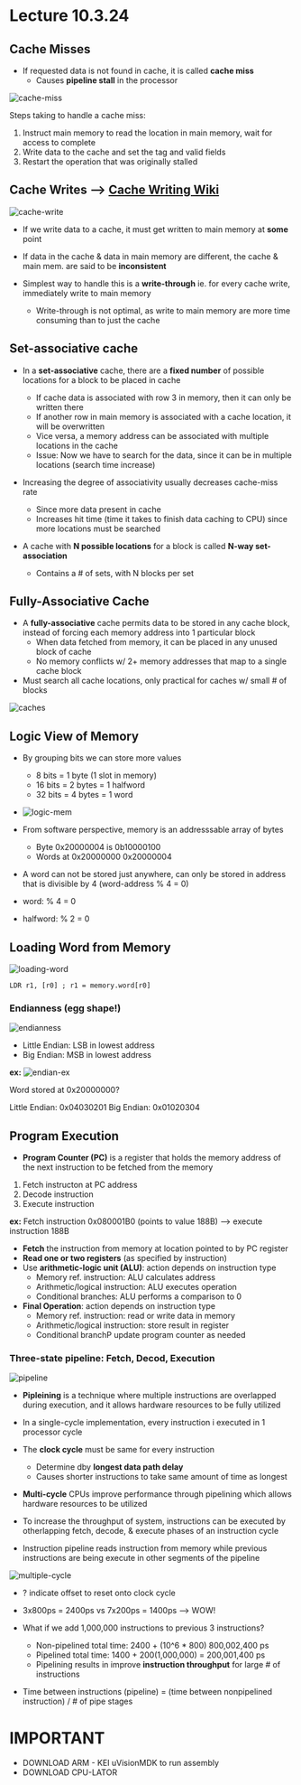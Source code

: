 # Lecture 10.3.24

## Cache Misses

- If requested data is not found in cache, it is called **cache miss**
  - Causes **pipeline stall** in the processor

![cache-miss](cache-miss.png)

Steps taking to handle a cache miss:

1. Instruct main memory to read the location in main memory, wait for access to complete
2. Write data to the cache and set the tag and valid fields
3. Restart the operation that was originally stalled

## Cache Writes --> [Cache Writing Wiki](https://en.wikipedia.org/wiki/Cache_placement_policies)

![cache-write](cache-write.png)

- If we write data to a cache, it must get written to main memory at **some** point
- If data in the cache & data in main memory are different, the cache & main mem. are said to be **inconsistent**

- Simplest way to handle this is a **write-through** ie. for every cache write, immediately write to main memory
  - Write-through is not optimal, as write to main memory are more time consuming than to just the cache

## Set-associative cache

- In a **set-associative** cache, there are a **fixed number** of possible locations for a block to be placed in cache
  - If cache data is associated with row 3 in memory, then it can only be written there
  - If another row in main memory is associated with a cache location, it will be overwritten
  - Vice versa, a memory address can be associated with multiple locations in the cache
  - Issue: Now we have to search for the data, since it can be in multiple locations (search time increase)
  
- Increasing the degree of associativity usually decreases cache-miss rate
  - Since more data present in cache
  - Increases hit time (time it takes to finish data caching to CPU) since more locations must be searched
- A cache with **N possible locations** for a block is called **N-way set-association**
  - Contains a # of sets, with N blocks per set

## Fully-Associative Cache

- A **fully-associative** cache permits data to be stored in any cache block, instead of forcing each memory address into 1 particular block
  - When data fetched from memory, it can be placed in any unused block of cache
  - No memory conflicts w/ 2+ memory addresses that map to a single cache block
- Must search all cache locations, only practical for caches w/ small # of blocks

![caches](caches.png)

## Logic View of Memory

- By grouping bits we can store more values
  - 8 bits = 1 byte (1 slot in memory)
  - 16 bits = 2 bytes = 1 halfword
  - 32 bits = 4 bytes = 1 word
  
- ![logic-mem](logic-mem.png)

- From software perspective, memory is an addresssable array of bytes
  - Byte 0x20000004 is 0b10000100
  - Words at 0x20000000 0x20000004

- A word can not be stored just anywhere, can only be stored in address that is divisible by 4 (word-address % 4 = 0)
- word: % 4 = 0
- halfword: % 2 = 0

## Loading Word from Memory

![loading-word](loading-word.png)

```ARM
LDR r1, [r0] ; r1 = memory.word[r0]
```

### Endianness (egg shape!)

![endianness](endianness.png)

- Little Endian: LSB in lowest address
- Big Endian: MSB in lowest address

**ex:**
![endian-ex](endian-ex.png)

Word stored at 0x20000000?

Little Endian: 0x04030201
Big Endian: 0x01020304

## Program Execution

- **Program Counter (PC)** is a register that holds the memory address of the next instruction to be fetched from the memory

1. Fetch instructon at PC address
2. Decode instruction
3. Execute instruction

**ex:** Fetch instruction 0x080001B0 (points to value 188B) --> execute instruction 188B

- **Fetch** the instruction from memory at location pointed to by PC register
- **Read one or two registers** (as specified by instruction)
- Use **arithmetic-logic unit (ALU)**: action depends on instruction type
  - Memory ref. instruction: ALU calculates address
  - Arithmetic/logical instruction: ALU executes operation
  - Conditional branches: ALU performs a comparison to 0
- **Final Operation**: action depends on instruction type
  - Memory ref. instruction: read or write data in memory
  - Arithmetic/logical instruction: store result in register
  - Conditional branchP update program counter as needed

### Three-state pipeline: Fetch, Decod, Execution

![pipeline](pipeline.png)

- **Pipleining** is a technique where multiple instructions are overlapped during execution, and it allows hardware resources to be fully utilized
- In a single-cycle implementation, every instruction i executed in 1 processor cycle

- The **clock cycle** must be same for every instruction
  - Determine dby **longest data path delay**
  - Causes shorter instructions to take same amount of time as longest

- **Multi-cycle** CPUs improve performance through pipelining which allows hardware resources to be utilized
- To increase the throughput of system, instructions can be executed by otherlapping fetch, decode, & execute phases of an instruction cycle
- Instruction pipeline reads instruction from memory while previous instructions are being execute in other segments of the pipeline

![multiple-cycle](multiple-cycle.png)

- ? indicate offset to reset onto clock cycle
- 3x800ps = 2400ps vs 7x200ps = 1400ps --> WOW!

- What if we add 1,000,000 instructions to previous 3 instructions?
  - Non-pipelined total time: 2400 + (10^6 * 800) 800,002,400 ps
  - Pipelined total time: 1400 + 200(1,000,000) = 200,001,400 ps
  - Pipelining results in improve **instruction throughput** for large # of instructions

- Time between instructions (pipeline) = (time between nonpipelined instruction) / # of pipe stages

# IMPORTANT

- DOWNLOAD ARM - KEI uVisionMDK to run assembly
- DOWNLOAD CPU-LATOR
